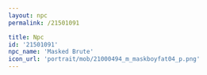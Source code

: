 ```yaml
---
layout: npc
permalink: /21501091

title: Npc
id: '21501091'
npc_name: 'Masked Brute'
icon_url: 'portrait/mob/21000494_m_maskboyfat04_p.png'
---
```

